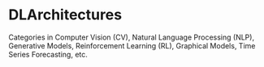 # DLArchitectures

Categories in Computer Vision (CV), Natural Language Processing (NLP), Generative Models, Reinforcement Learning (RL), Graphical Models, Time Series Forecasting, etc.
